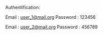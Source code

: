 Authentification:

Email : user_1@mail.org
Password : 123456

Email : user_2@mail.org
Password : 456789
